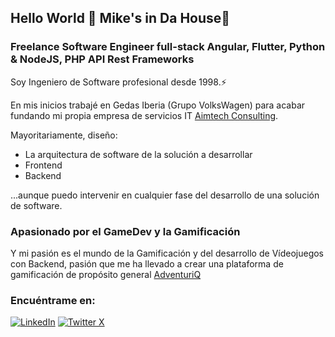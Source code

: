 ## Hello World 🤔 Mike's in Da House👋
### Freelance Software Engineer full-stack Angular, Flutter, Python & NodeJS, PHP API Rest Frameworks

Soy Ingeniero de Software profesional desde 1998.⚡

En mis inicios trabajé en Gedas Iberia (Grupo VolksWagen) para acabar fundando mi propia empresa de servicios IT [Aimtech Consulting](https://aimtech.es). 

Mayoritariamente, diseño:
- La arquitectura de software de la solución a desarrollar
- Frontend
- Backend

...aunque puedo intervenir en cualquier fase del desarrollo de una solución de software.

### Apasionado por el GameDev y la Gamificación
Y mi pasión es el mundo de la Gamificación y del desarrollo de Vídeojuegos con Backend, pasión que me ha llevado a crear una plataforma de gamificación de propósito general [AdventuriQ](https://adventuriq.com)

### Encuéntrame en:
[![LinkedIn](https://img.shields.io/badge/linked_in-miguel_perez_perez?style=for-the-badge&logo=linkedin&labelColor=%23151515&color=%230076b8)](https://www.linkedin.com/in/miguelperezperez)
[![Twitter X](https://img.shields.io/badge/twitter_x-miguel_perez_perez?style=for-the-badge&logo=x&labelColor=%23151515&color=%23101010)](https://twitter.com/MikeAceGameDev)


